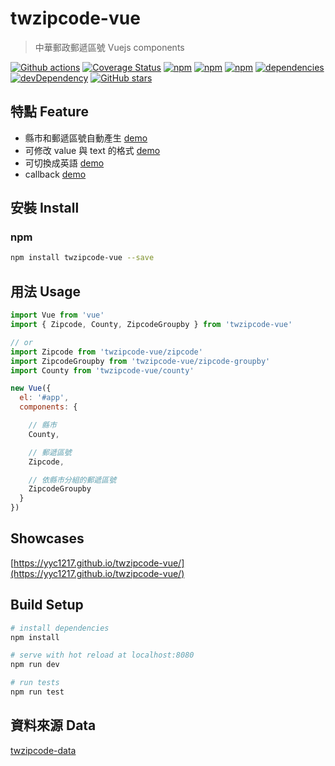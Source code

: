 # twzipcode-vue

> 中華郵政郵遞區號 Vuejs components

[![Github actions](https://github.com/yyc1217/twzipcode-vue/actions/workflows/actions.yml/badge.svg)](https://github.com/yyc1217/twzipcode-vue/actions)
[![Coverage Status](https://coveralls.io/repos/github/yyc1217/twzipcode-vue/badge.svg?branch=master)](https://coveralls.io/github/yyc1217/twzipcode-vue?branch=master)
[![npm](https://img.shields.io/npm/dt/twzipcode-vue.svg)](https://www.npmjs.com/package/twzipcode-vue)
[![npm](https://img.shields.io/npm/v/twzipcode-vue.svg)](https://www.npmjs.com/package/twzipcode-vue)
[![npm](https://img.shields.io/npm/l/twzipcode-vue.svg)]()
[![dependencies](https://david-dm.org/yyc1217/twzipcode-vue.svg)](https://david-dm.org/yyc1217/twzipcode-vue)
[![devDependency](https://david-dm.org/yyc1217/twzipcode-vue/dev-status.svg)](https://david-dm.org/yyc1217/twzipcode-vue#info=devDependencies)
[![GitHub stars](https://img.shields.io/github/stars/yyc1217/twzipcode-vue.svg?style=social&label=Star)]()

## 特點 Feature
- 縣市和郵遞區號自動產生 [demo](https://yyc1217.github.io/twzipcode-vue/#所有郵遞區號)
- 可修改 value 與 text 的格式 [demo](https://yyc1217.github.io/twzipcode-vue/#value與text格式)
- 可切換成英語 [demo](https://yyc1217.github.io/twzipcode-vue/#英語)
- callback [demo](https://yyc1217.github.io/twzipcode-vue/#事件)

## 安裝 Install

### npm
```bash
npm install twzipcode-vue --save
```

## 用法 Usage
```javascript
import Vue from 'vue'
import { Zipcode, County, ZipcodeGroupby } from 'twzipcode-vue'

// or
import Zipcode from 'twzipcode-vue/zipcode'
import ZipcodeGroupby from 'twzipcode-vue/zipcode-groupby'
import County from 'twzipcode-vue/county'

new Vue({
  el: '#app',
  components: {

    // 縣市
    County,

    // 郵遞區號
    Zipcode,

    // 依縣市分組的郵遞區號
    ZipcodeGroupby
  }
})
```

## Showcases
[https://yyc1217.github.io/twzipcode-vue/](https://yyc1217.github.io/twzipcode-vue/)

## Build Setup

``` bash
# install dependencies
npm install

# serve with hot reload at localhost:8080
npm run dev

# run tests
npm run test
```

## 資料來源 Data
[twzipcode-data](https://github.com/yyc1217/twzipcode-data)